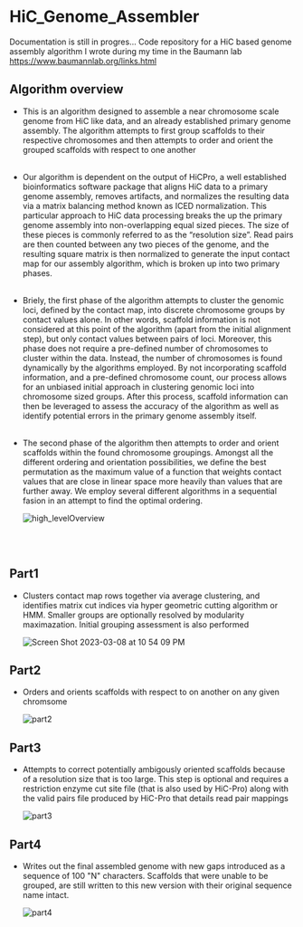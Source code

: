 # HiC_Genome_Assembler
Documentation is still in progres...
Code repository for a HiC based genome assembly algorithm I wrote during my time in the Baumann lab 
https://www.baumannlab.org/links.html<br>

## Algorithm overview

- This is an algorithm designed to assemble a near chromosome scale genome from HiC like data, and an already established primary genome assembly. The algorithm attempts to first group scaffolds to their respective chromosomes and then attempts to order and orient the grouped scaffolds with respect to one another<br><br>

- Our algorithm is dependent on the output of HiCPro, a well established bioinformatics software package that aligns HiC data to a primary genome assembly, removes artifacts, and normalizes the resulting data via a matrix balancing method known as ICED normalization. This particular approach to HiC data processing breaks the up the primary genome assembly into non-overlapping equal sized pieces. The size of these pieces is commonly referred to as the “resolution size”. Read pairs are then counted between any two pieces of the genome, and the resulting square matrix is then normalized to generate the input contact map for our assembly algorithm, which is broken up into two primary phases.<br><br>

- Briely, the first phase of the algorithm attempts to cluster the genomic loci, defined by the contact map, into discrete chromosome groups by contact values alone. In other words, scaffold information is not considered at this point of the algorithm (apart from the initial alignment step), but only contact values between pairs of loci. Moreover, this phase does not require a pre-defined number of chromosomes to cluster within the data. Instead, the number of chromosomes is found dynamically by the algorithms employed. By not incorporating scaffold information, and a pre-defined chromosome count, our process allows for an unbiased initial approach in clustering genomic loci into chromosome sized groups. After this process, scaffold information can then be leveraged to assess the accuracy of the algorithm as well as identify potential errors in the primary genome assembly itself.<br><br>

- The second phase of the algorithm then attempts to order and orient scaffolds within the found chromosome groupings. Amongst all the different ordering and orientation possibilities, we define the best permutation as the maximum value of a function that weights contact values that are close in linear space more heavily than values that are further away. We employ several different algorithms in a sequential fasion in an attempt to find the optimal ordering.


  ![high_levelOverview](https://user-images.githubusercontent.com/20343526/219607825-c99b6578-828b-4031-bc9a-7f730d115262.png)

<br><br>
## Part1

- Clusters contact map rows together via average clustering, and identifies matrix cut indices via hyper geometric cutting algorithm or HMM. Smaller groups are optionally resolved by modularity maximazation. Initial grouping assessment is also performed
  
  ![Screen Shot 2023-03-08 at 10 54 09 PM](https://user-images.githubusercontent.com/20343526/223932832-32feff75-e52f-4961-92bf-8b096c9d4069.png)  


## Part2

- Orders and orients scaffolds with respect to on another on any given chromsome

  ![part2](https://user-images.githubusercontent.com/20343526/219610194-72c2aef0-8cde-45f9-8ecb-a73cba6ef967.png)



## Part3

- Attempts to correct potentially ambigously oriented scaffolds because of a resolution size that is too large. This step is optional and requires a restriction enzyme cut site file (that is also used by HiC-Pro) along with the valid pairs file produced by HiC-Pro that details read pair mappings

  ![part3](https://user-images.githubusercontent.com/20343526/219610278-6c374383-3f68-494b-816b-19f549fc4442.png)



## Part4

- Writes out the final assembled genome with new gaps introduced as a sequence of 100 "N" characters. Scaffolds that were unable to be grouped, are still written to this new version with their original sequence name intact.

  ![part4](https://user-images.githubusercontent.com/20343526/219610312-04df94eb-9a08-455b-b2fc-96bcbcb6628f.png)

